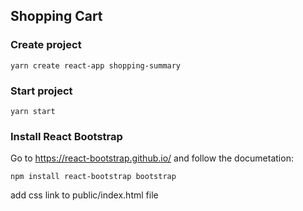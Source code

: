 ## Shopping Cart

### Create project

`yarn create react-app shopping-summary`

### Start project

`yarn start`

### Install React Bootstrap

Go to https://react-bootstrap.github.io/ and follow the documetation: <br />

`npm install react-bootstrap bootstrap` <br />

add css link to public/index.html file <br />
